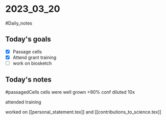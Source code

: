 # 2023_03_20 
#Daily_notes
## Today's goals
- [x] Passage cells
- [x] Attend grant training
- [ ] work on biosketch

## Today's notes

#passagedCells 
cells were well grown >90% conf diluted 10x

attended training

worked on [[personal_statement.tex]] and [[contributions_to_science.tex]]

